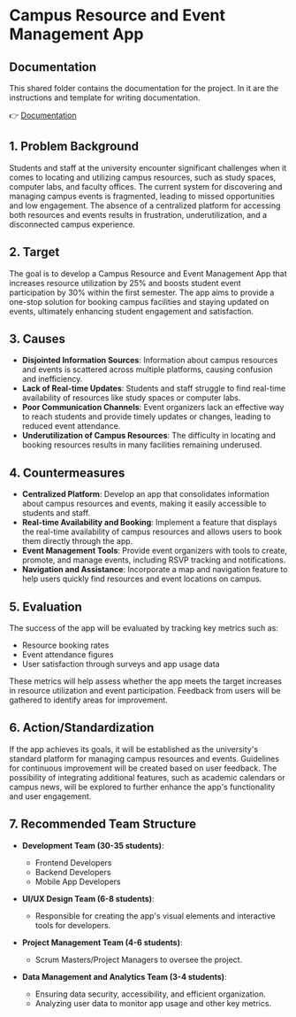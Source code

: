 # Campus Resource and Event Management App

## Documentation
This shared folder contains the documentation for the project. In it are the instructions and template for writing documentation.

👉  [Documentation](https://sistemaupr-my.sharepoint.com/:f:/g/personal/ojani_figueroa_upr_edu/Eqlo9P4D4UZHg4bHjCxJs90BfMWxwdf-nHmwlT38ll9_Vw?e=iic9He)

## 1. Problem Background

Students and staff at the university encounter significant challenges when it comes to locating and utilizing campus resources, such as study spaces, computer labs, and faculty offices. The current system for discovering and managing campus events is fragmented, leading to missed opportunities and low engagement. The absence of a centralized platform for accessing both resources and events results in frustration, underutilization, and a disconnected campus experience.

## 2. Target

The goal is to develop a Campus Resource and Event Management App that increases resource utilization by 25% and boosts student event participation by 30% within the first semester. The app aims to provide a one-stop solution for booking campus facilities and staying updated on events, ultimately enhancing student engagement and satisfaction.

## 3. Causes

- **Disjointed Information Sources**: Information about campus resources and events is scattered across multiple platforms, causing confusion and inefficiency.
- **Lack of Real-time Updates**: Students and staff struggle to find real-time availability of resources like study spaces or computer labs.
- **Poor Communication Channels**: Event organizers lack an effective way to reach students and provide timely updates or changes, leading to reduced event attendance.
- **Underutilization of Campus Resources**: The difficulty in locating and booking resources results in many facilities remaining underused.

## 4. Countermeasures

- **Centralized Platform**: Develop an app that consolidates information about campus resources and events, making it easily accessible to students and staff.
- **Real-time Availability and Booking**: Implement a feature that displays the real-time availability of campus resources and allows users to book them directly through the app.
- **Event Management Tools**: Provide event organizers with tools to create, promote, and manage events, including RSVP tracking and notifications.
- **Navigation and Assistance**: Incorporate a map and navigation feature to help users quickly find resources and event locations on campus.

## 5. Evaluation

The success of the app will be evaluated by tracking key metrics such as:

- Resource booking rates
- Event attendance figures
- User satisfaction through surveys and app usage data

These metrics will help assess whether the app meets the target increases in resource utilization and event participation. Feedback from users will be gathered to identify areas for improvement.

## 6. Action/Standardization

If the app achieves its goals, it will be established as the university's standard platform for managing campus resources and events. Guidelines for continuous improvement will be created based on user feedback. The possibility of integrating additional features, such as academic calendars or campus news, will be explored to further enhance the app's functionality and user engagement.

## 7. Recommended Team Structure

- **Development Team (30-35 students)**:
  - Frontend Developers
  - Backend Developers
  - Mobile App Developers

- **UI/UX Design Team (6-8 students)**:
  - Responsible for creating the app's visual elements and interactive tools for developers.

- **Project Management Team (4-6 students)**:
  - Scrum Masters/Project Managers to oversee the project.

- **Data Management and Analytics Team (3-4 students)**:
  - Ensuring data security, accessibility, and efficient organization.
  - Analyzing user data to monitor app usage and other key metrics.
